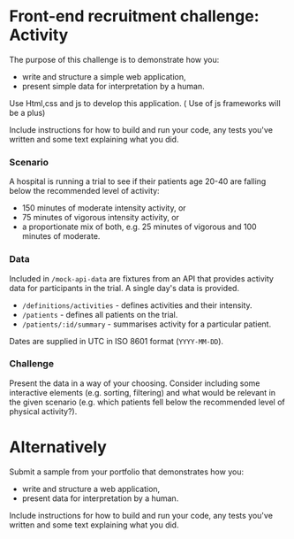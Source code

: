 # Front-end recruitment challenge: Activity

The purpose of this challenge is to demonstrate how you:

  - write and structure a simple web application,
  - present simple data for interpretation by a human.

Use Html,css and js to develop this application. ( Use of js frameworks will be a plus)

Include instructions for how to build and run your code, any tests you've
written and some text explaining what you did.

### Scenario

A hospital is running a trial to see if their patients age 20-40 are falling
below the recommended level of activity:

- 150 minutes of moderate intensity activity, or
- 75 minutes of vigorous intensity activity, or
- a proportionate mix of both, e.g. 25 minutes of vigorous and 100 minutes of
moderate.

### Data

Included in `/mock-api-data` are fixtures from an API that provides activity
data for participants in the trial. A single day's data is provided.

- `/definitions/activities` - defines activities and their intensity.
- `/patients` - defines all patients on the trial.
- `/patients/:id/summary` - summarises activity for a particular patient.

Dates are supplied in UTC in ISO 8601 format (`YYYY-MM-DD`).

### Challenge

Present the data in a way of your choosing. Consider including some interactive
elements (e.g. sorting, filtering) and what would be relevant in the given
scenario (e.g. which patients fell below the recommended level of physical
activity?).

# Alternatively

Submit a sample from your portfolio that demonstrates how you:
- write and structure a web application,
- present data for interpretation by a human.

Include instructions for how to build and run your code, any tests you've
written and some text explaining what you did.
